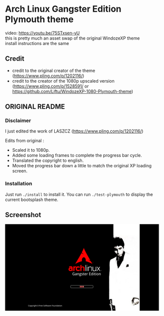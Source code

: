 # Arch Linux Gangster Edition Plymouth theme

video: https://youtu.be/75STxsen-yU  
this is pretty much an asset swap of the original WindozeXP theme  
install instructions are the same

## Credit

- credit to the original creator of the theme (https://www.pling.com/p/1202116/)
- credit to the creator of the 1080p upscaled version (https://www.pling.com/p/1528591/ or https://github.com/Liftu/WindozeXP-1080-Plymouth-theme)

## ORIGINAL README

### Disclaimer

I just edited the work of LASZCZ (https://www.pling.com/p/1202116/)

Edits from original :
- Scaled it to 1080p.
- Added some loading frames to complete the progress bar cycle.
- Translated the copyright to english.
- Moved the progress bar down a little to match the original XP loading screen.

### Installation

Just run `./install` to install it.
You can run `./test-plymouth` to display the current bootsplash theme.

## Screenshot

![Screenshot](./screenshot.png "Screenshot")
